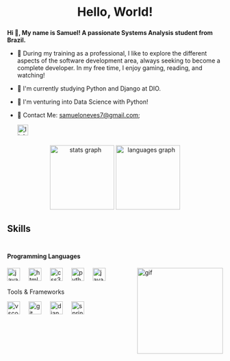 <h1 align="center">Hello, World!</h1>

###



###

**Hi 👋, My name is Samuel! A passionate Systems Analysis student from Brazil.**
- 🌌 During my training as a professional, I like to explore the different aspects of the software development area, always seeking to become a complete developer. In my free time, I enjoy gaming, reading, and watching!
- 🌱 I'm currently studying Python and Django at DIO.
- 🚀 I'm venturing into Data Science with Python!
- 📧 Contact Me: samueloneves7@gmail.com;

  <div align="left">
  <a href="https://www.linkedin.com/in/samuel-neves-61302a228/" target="_blank">
    <img src="https://img.shields.io/static/v1?message=LinkedIn&logo=linkedin&label=&color=0077B5&logoColor=white&labelColor=&style=for-the-badge" height="25" alt="linkedin logo"  />
  </a>
</div>

###


<div align="center">
  <img src="https://github-readme-stats.vercel.app/api?username=SamuelNevesO&hide_title=false&hide_rank=false&show_icons=true&include_all_commits=true&count_private=true&disable_animations=false&theme=algolia&locale=en&hide_border=false" height="150" alt="stats graph"  />
  <img src="https://github-readme-stats.vercel.app/api/top-langs?username=SamuelNevesO&locale=en&hide_title=false&layout=compact&card_width=320&langs_count=5&theme=algolia&hide_border=true" height="150" alt="languages graph"  />
</div>

###



<h2 align="left">Skills</h2>

###

<div style="display: flex; align-items: flex-start;">
  <div style="flex: 1;">
    <h4 align="left">Programming Languages</h4>
    <div align="left">
      <img src="https://cdn.jsdelivr.net/gh/devicons/devicon/icons/javascript/javascript-original.svg" height="30" alt="javascript logo" />
      <img width="12" />
      <img src="https://cdn.jsdelivr.net/gh/devicons/devicon/icons/html5/html5-original.svg" height="30" alt="html5 logo" />
      <img width="12" />
      <img src="https://cdn.jsdelivr.net/gh/devicons/devicon/icons/css3/css3-original.svg" height="30" alt="css3 logo" />
      <img width="12" />
      <img src="https://cdn.jsdelivr.net/gh/devicons/devicon/icons/python/python-original.svg" height="30" alt="python logo" />
      <img width="12" />
      <img src="https://cdn.jsdelivr.net/gh/devicons/devicon/icons/java/java-original.svg" height="30" alt="java logo" />
      <img align="right" height="200" src="https://i.pinimg.com/originals/41/81/40/4181408a447ca1a0efafa337b605e356.gif" alt="gif" />
    </div>
    <p align="left">Tools & Frameworks</p>
    <div align="left">
      <img src="https://cdn.jsdelivr.net/gh/devicons/devicon/icons/vscode/vscode-original.svg" height="30" alt="vscode logo" />
      <img width="12" />
      <img src="https://cdn.jsdelivr.net/gh/devicons/devicon/icons/git/git-original.svg" height="30" alt="git logo" />
      <img width="12" />
      <img src="https://cdn.jsdelivr.net/gh/devicons/devicon/icons/django/django-plain.svg" height="30" alt="django logo" />
      <img width="12" />
      <img src="https://cdn.jsdelivr.net/gh/devicons/devicon/icons/spring/spring-original.svg" height="30" alt="spring logo" />
    </div>
  </div>
</div>



###

